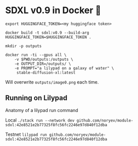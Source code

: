 # SDXL v0.9 in Docker 🐋

```
export HUGGINGFACE_TOKEN=<my huggingface token>
```
```
docker build -t sdxl:v0.9 --build-arg HUGGINGFACE_TOKEN=$HUGGINGFACE_TOKEN .
```
```
mkdir -p outputs
```
```
docker run -ti --gpus all \
    -v $PWD/outputs:/outputs \
    -e OUTPUT_DIR=/outputs/ \
    -e PROMPT="a lilypad on a galaxy of water" \
     stable-diffusion-xl:latest
```
Will overwrite `outputs/image0.png` each time.

## Running on Lilypad

Anatomy of a lilypad run command



Local `./stack run --network dev github.com/noryev/module-sdxl:42e8521e2b77325f8fc56fc2246e97d840f12dba`

Testnet `lilypad run github.com/noryev/module-sdxl:42e8521e2b77325f8fc56fc2246e97d840f12dba`
